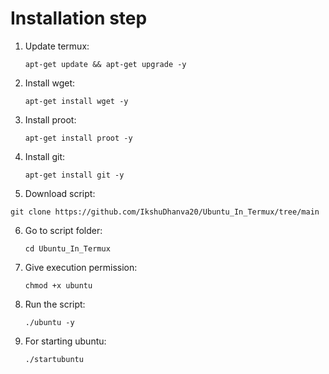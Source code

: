 # Installation step
1. Update termux:

   `apt-get update && apt-get upgrade -y`
2. Install wget:

   `apt-get install wget -y`
3. Install proot:

   `apt-get install proot -y`
4. Install git:

   `apt-get install git -y`
   
5. Download script:

`git clone https://github.com/IkshuDhanva20/Ubuntu_In_Termux/tree/main `

 6. Go to script folder:

      `cd Ubuntu_In_Termux`
   
 7. Give execution permission:

      `chmod +x ubuntu`
 
 8. Run the script:

       `./ubuntu -y`

 9. For starting ubuntu: 
  
     `./startubuntu`

